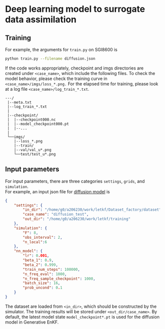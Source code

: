# Deep learning model to surrogate data assimilation

## Training
For example, the arguments for `train.py` on SGI8600 is
```bash
python train.py --filename diffusion.json
```

If the code works appropriately, checkpoint and imgs directories are created under `<case_name>`, which include the following files. To check the model behavior, please check the training curve in `<case_name>/imgs/loss_*.png.` For the elapsed time for training, please look at a log file `<case_name>/log_train_*.txt`.

```
---/
 |--meta.txt
 |--log_train_*.txt
 |
 |--checkpoint/
 |  |--checkpoint000.nc
 |  |--model_checkpoint000.pt
 |  |--...
 |
 └──imgs/
    |--loss_*.png 
    |--train/
    |--val/val_u*.png
    └──test/test_u*.png
```

## Input parameters
For input parameters, there are three categories `settings`, `grids`, and `simulation`.  
For example, an input json file for [diffusion model](../cases/model/diffusion_obs2.json) is

```json
{
    "settings": {
        "in_dir": "/home/g0/a206230/work/letkf/Dataset_factory/dataset",
        "case_name": "diffusion_test",
        "out_dir": "/home/g0/a206230/work/letkf/training"
    },
    "simulation": {
        "F": 8,
        "obs_interval": 2,
        "n_local":6
    },
    "nn_model": {
        "lr": 0.001,
        "beta_1": 0.9,
        "beta_2": 0.999,
        "train_num_steps": 100000,
        "n_freq_eval": 1000,
        "n_freq_sample_checkpoint": 1000,
        "batch_size": 16,
        "prob_uncond": 0.1
    }
}
```

The dataset are loaded from `<in_dir>`, which should be constructed by the simulator. 
The training results will be stored under `<out_dir/case_name>`. By default, the latest model state `model_checkpoint*.pt` is used for the diffusion model in Generative EnKF.
